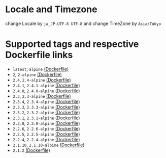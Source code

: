 # Locale and Timezone

change Locale by `ja_JP.UTF-8 UTF-8`
and
change TimeZone by `Asia/Tokyo`

# Supported tags and respective Dockerfile links

* `latest`, `alpine` [(Dockerfile)](https://github.com/gendosu/docker-ruby)
* `2`, `2-alpine` [(Dockerfile)](https://github.com/gendosu/docker-ruby/blob/2)
* `2.4`, `2.4-alpine` [(Dockerfile)](https://github.com/gendosu/docker-ruby/blob/2.4)
* `2.4.1`, `2.4.1-alpine` [(Dockerfile)](https://github.com/gendosu/docker-ruby/blob/2.4.1)
* `2.4.0`, `2.4.0-alpine` [(Dockerfile)](https://github.com/gendosu/docker-ruby/blob/2.4.0)
* `2.3`, `2.3-alpine` [(Dockerfile)](https://github.com/gendosu/docker-ruby/blob/2.3)
* `2.3.4`, `2.3.4-alpine` [(Dockerfile)](https://github.com/gendosu/docker-ruby/blob/2.3.4)
* `2.3.3`, `2.3.3-alpine` [(Dockerfile)](https://github.com/gendosu/docker-ruby/blob/2.3.3)
* `2.3.2`, `2.3.2-alpine` [(Dockerfile)](https://github.com/gendosu/docker-ruby/blob/2.3.2)
* `2.3.1`, `2.3.1-alpine` [(Dockerfile)](https://github.com/gendosu/docker-ruby/blob/2.3.1)
* `2.3.0`, `2.3.0-alpine` [(Dockerfile)](https://github.com/gendosu/docker-ruby/blob/2.3.0)
* `2.2.6`, `2.2.6-alpine` [(Dockerfile)](https://github.com/gendosu/docker-ruby/blob/2.2.6)
* `2.2.5`, `2.2.5-alpine` [(Dockerfile)](https://github.com/gendosu/docker-ruby/blob/2.2.5)
* `2.2.4`, `2.2.4-alpine` [(Dockerfile)](https://github.com/gendosu/docker-ruby/blob/2.2.4)
* `2.1.10`, `2.1.10-alpine` [(Dockerfile)](https://github.com/gendosu/docker-ruby/blob/2.1.10)
* `2.1.2` [(Dockerfile)](https://github.com/gendosu/docker-ruby/blob/2.1.2)

